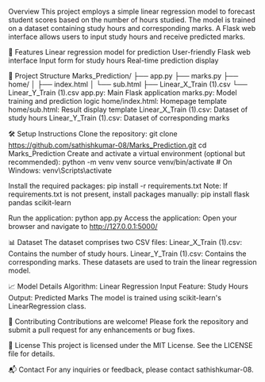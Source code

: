 Overview
This project employs a simple linear regression model to forecast student scores based on the number of hours studied. The model is trained on a dataset containing study hours and corresponding marks. A Flask web interface allows users to input study hours and receive predicted marks.

🚀 Features
Linear regression model for prediction
User-friendly Flask web interface
Input form for study hours
Real-time prediction display

📁 Project Structure
Marks_Prediction/
├── app.py
├── marks.py
├── home/
│   ├── index.html
│   └── sub.html
├── Linear_X_Train (1).csv
└── Linear_Y_Train (1).csv
app.py: Main Flask application
marks.py: Model training and prediction logic
home/index.html: Homepage template
home/sub.html: Result display template
Linear_X_Train (1).csv: Dataset of study hours
Linear_Y_Train (1).csv: Dataset of corresponding marks

🛠️ Setup Instructions
Clone the repository:
git clone https://github.com/sathishkumar-08/Marks_Prediction.git
cd Marks_Prediction
Create and activate a virtual environment (optional but recommended):
python -m venv venv
source venv/bin/activate  # On Windows: venv\Scripts\activate

Install the required packages:
pip install -r requirements.txt
Note: If requirements.txt is not present, install packages manually:
pip install flask pandas scikit-learn

Run the application:
python app.py
Access the application:
Open your browser and navigate to http://127.0.0.1:5000/

📊 Dataset
The dataset comprises two CSV files:
Linear_X_Train (1).csv: Contains the number of study hours.
Linear_Y_Train (1).csv: Contains the corresponding marks.
These datasets are used to train the linear regression model.

📈 Model Details
Algorithm: Linear Regression
Input Feature: Study Hours
Output: Predicted Marks
The model is trained using scikit-learn's LinearRegression class.

🤝 Contributing
Contributions are welcome! Please fork the repository and submit a pull request for any enhancements or bug fixes.

📄 License
This project is licensed under the MIT License. See the LICENSE file for details.

📬 Contact
For any inquiries or feedback, please contact sathishkumar-08.
